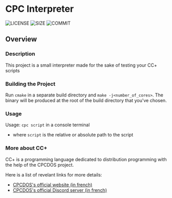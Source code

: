# CPC Interpreter

![LICENSE](https://img.shields.io/github/license/0v3rl0w/CPCDOS-Interpreter)
![SIZE](https://img.shields.io/github/repo-size/0v3rl0w/CPCDOS-Interpreter)
![COMMIT](https://img.shields.io/github/last-commit/0v3rl0w/CPCDOS-Interpreter)

## Overview

### Description

This project is a small interpreter made for the sake of testing your CC+ scripts

### Building the Project

Run `cmake` in a separate build directory and `make -j<number_of_cores>`.
The binary will be produced at the root of the build directory that you've chosen.

### Usage

Usage: `cpc script` in a console terminal
- where `script` is the relative or absolute path to the script

### More about CC+

CC+ is a programming language dedicated to distribution programming with the help of the CPCDOS project.

Here is a list of revelant links for more details:
- [CPCDOS's official website (in french)](https://cpcdos.net)
- [CPCDOS's official Discord server (in french)](https://discord.gg/tMA8FeS)


